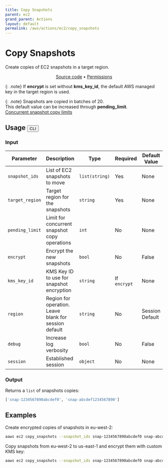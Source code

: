 ```yaml
---
title: Copy Snapshots
parent: ec2
grand_parent: Actions
layout: default
permalink: /aws/actions/ec2/copy_snapshots
---
```


# Copy Snapshots

Create copies of EC2 snapshots in a target region.<br/>

<p align="center">
   <a href="https://github.com/avtomat-hub/avtomat-aws/tree/main/avtomat_aws/ec2/copy_snapshots.py">Source code</a> •
   <a href="/aws/permissions/ec2/copy_snapshots">Permissions</a>
</p>

{: .note}
If <b>encrypt</b> is set without <b>kms_key_id</b>, the default AWS managed key in the target region is used.

{: .note}
Snapshots are copied in batches of 20.<br/>
This default value can be increased through <b>pending_limit</b>.<br/>
<a href="https://aws.amazon.com/about-aws/whats-new/2020/04/amazon-ebs-increases-concurrent-snapshot-copy-limits-to-20-snapshots-per-destination-region/" target="_blank">Concurrent snapshot copy limits</a>

## Usage <button id="toggleButton" class="btn fs-3" onclick="toggleTables()">CLI</button>

### Input

| Parameter       | Description                                           | Type           | Required     | Default Value   |
|-----------------|-------------------------------------------------------|----------------|--------------|-----------------|
| `snapshot_ids`  | List of EC2 snapshots to move                         | `list(string)` | Yes          | None            |
| `target_region` | Target region for the snapshots                       | `string`       | Yes          | None            |
| `pending_limit` | Limit for concurrent snapshot copy operations         | `int`          | No           | None            |
| `encrypt`       | Encrypt the new snapshots                             | `bool`         | No           | False           |
| `kms_key_id`    | KMS Key ID to use for snapshot encryption             | `string`       | If `encrypt` | None            |
| `region`        | Region for operation. Leave blank for session default | `string`       | No           | Session Default |
| `debug`         | Increase log verbosity                                | `bool`         | No           | False           |
| `session`       | Established session                                   | `object`       | No           | None            |                           

### Output

Returns a `list` of snapshots copies:

```python
['snap-1234567890abcdef0', 'snap-abcdef1234567890']
```

<div markdown="1" id="cli" style="display: block;">

## Examples

Create encrypted copies of snapshots in eu-west-2:

```bash
aaws ec2 copy_snapshots --snapshot_ids snap-1234567890abcdef0 snap-abcdef1234567890 --region eu-west-2 --target_region eu-west-2 --encrypt
```

Copy snapshots from eu-west-2 to us-east-1 and encrypt them with custom KMS key:

```bash
aaws ec2 copy_snapshots --snapshot_ids snap-1234567890abcdef0 snap-abcdef1234567890 --region eu-west-2 --target_region us-east-1 --encrypt --kms_key_id 1234abcd-12ab-34cd-56ef-1234567890ab
```

</div>

<div markdown="1" id="prog" style="display: none;">

## Examples

Create encrypted copies of snapshots in eu-west-2:

```python
from avtomat_aws import ec2

response = ec2.copy_snapshots(snapshot_ids=["snap-1234567890abcdef0", "snap-abcdef1234567890"],
                              region="eu-west-2",
                              target_region="eu-west-2",
                              encrypt=True)
```

Copy snapshots from eu-west-2 to us-east-1 and encrypt them with custom KMS key:

```python
from avtomat_aws import ec2

response = ec2.copy_snapshots(snapshot_ids=["snap-1234567890abcdef0", "snap-abcdef1234567890"],
                              region="eu-west-2",
                              target_region="us-east-1",
                              encrypt=True,
                              kms_key_id="1234abcd-12ab-34cd-56ef-1234567890ab")
```

</div>

<script>
  function toggleTables() {
    var cli = document.getElementById("cli");
    var prog = document.getElementById("prog");
    var toggleButton = document.getElementById("toggleButton");
    if (cli.style.display === "none") {
      cli.style.display = "block";
      prog.style.display = "none";
      toggleButton.innerHTML = "CLI";
    } else {
      cli.style.display = "none";
      prog.style.display = "block";
      toggleButton.innerHTML = "Programmatic";
    } 
  }
</script>
